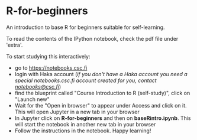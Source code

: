 # R-for-beginners
An introduction to base R for beginners suitable for self-learning.

To read the contents of the IPython notebook, check the pdf file under 'extra'.

To start studying this interactively:
 - go to https://notebooks.csc.fi
 - login with Haka account (*if you don't have a Haka account you need a special notebooks.csc.fi account created for you, contact notebooks@csc.fi*)
 - find the blueprint called "Course Introduction to R (self-study)", click on "Launch new"
 - Wait for the "Open in browser" to appear under Access and click on it. This will open Jupyter in a new tab in your browser
 - In Jupyter click on __R-for-beginners__ and then on __baseRintro.ipynb__. This will start the notebook in another new tab in your browser
 - Follow the instructions in the notebook. Happy learning!
